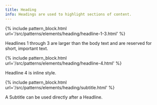 ```yaml
---
title: Heading
info: Headings are used to highlight sections of content.
---
```



{% include pattern_block.html url='/src/patterns/elements/heading/headline-1-3.html' %}

Headlines 1 through 3 are larger than the body text and are reserved for short, important text.

{% include pattern_block.html url='/src/patterns/elements/heading/headline-4.html' %}

Headline 4 is inline style.

{% include pattern_block.html url='/src/patterns/elements/heading/subtitle.html' %}

A Subtitle can be used directly after a Headline.